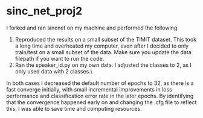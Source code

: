 # sinc_net_proj2

I forked and ran sincnet on my machine and performed the following
1) Reproduced the results on a small subset of the TIMIT dataset. This took a long time and overheated my computer, even after I decided to only train/test on a small subset of the data. Make sure you update the data filepath if you want to run the code.
2) Ran the speaker_id.py on my own data. I adjusted the classes to 2, as I only used data with 2 classes.\

In both cases I decreased the default number of epochs to 32, as there is a fast converge initially, with small incremental improvements in loss performance and classification error rate in the later epochs. By identifying that the convergence happened early on and changing the .cfg file to reflect this, I was able to save time and computing resources.
